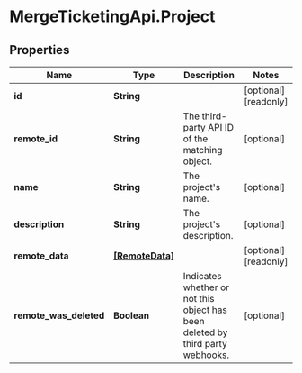 # MergeTicketingApi.Project

## Properties

Name | Type | Description | Notes
------------ | ------------- | ------------- | -------------
**id** | **String** |  | [optional] [readonly] 
**remote_id** | **String** | The third-party API ID of the matching object. | [optional] 
**name** | **String** | The project&#39;s name.  | [optional] 
**description** | **String** | The project&#39;s description. | [optional] 
**remote_data** | [**[RemoteData]**](RemoteData.md) |  | [optional] [readonly] 
**remote_was_deleted** | **Boolean** | Indicates whether or not this object has been deleted by third party webhooks. | [optional] 


